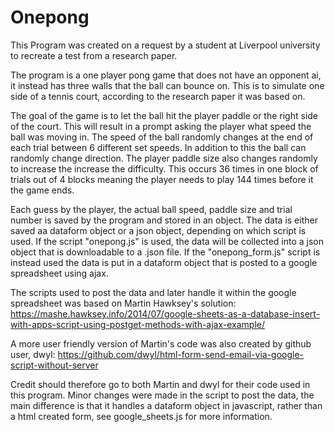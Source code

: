 # Onepong

This Program was created on a request by a student at Liverpool university to recreate a test from a research paper.

The program is a one player pong game that does not have an opponent ai, it instead has three walls that the ball can bounce on. This is to simulate one side of a tennis court, according to the research paper it was based on.

The goal of the game is to let the ball hit the player paddle or the right side of the court. This will result in a prompt asking the player what speed the ball was moving in. The speed of the ball randomly changes at the end of each trial between 6 different set speeds. In addition to this the ball can randomly change direction. The player paddle size also changes randomly to increase the increase the difficulty. This occurs 36 times in one block of trials out of 4 blocks meaning the player needs to play 144 times before it the game ends.

Each guess by the player, the actual ball speed, paddle size and trial number is saved by the program and stored in an object. The data is either saved aa dataform object or a json object, depending on which script is used. If the script "onepong.js" is used, the data will be collected into a json object that is downloadable to a .json file. If the "onepong_form.js" script is instead used the data is put in a dataform object that is posted to a google spreadsheet using ajax. 

The scripts used to post the data and later handle it within the google spreadsheet was based on Martin Hawksey's solution: https://mashe.hawksey.info/2014/07/google-sheets-as-a-database-insert-with-apps-script-using-postget-methods-with-ajax-example/

A more user friendly version of Martin's code was also created by github user, dwyl:
https://github.com/dwyl/html-form-send-email-via-google-script-without-server

Credit should therefore go to both Martin and dwyl for their code used in this program. Minor changes were made in the script to post the data, the main difference is that it handles a dataform object in javascript, rather than a html created form, see google_sheets.js for more information.

